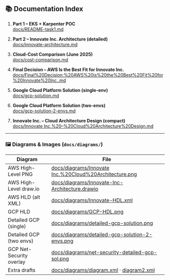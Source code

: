 ## 📚 Documentation Index

1. **Part 1 – EKS + Karpenter POC**  
   [docs/README-task1.md](docs/README-task1.md)

2. **Part 2 – Innovate Inc. Architecture (detailed)**  
   [docs/innovate-architecture.md](docs/innovate-architecture.md)

3. **Cloud-Cost Comparison (June 2025)**  
   [docs/cost-comparison.md](docs/cost-comparison.md)

4. **Final Decision – AWS Is the Best Fit for Innovate Inc.**  
   [docs/Final%20Decision:%20AWS%20is%20the%20Best%20Fit%20for%20Innovate%20Inc..md](docs/Final%20Decision:%20AWS%20is%20the%20Best%20Fit%20for%20Innovate%20Inc..md)

5. **Google Cloud Platform Solution (single-env)**  
   [docs/gcp-solution.md](docs/gcp-solution.md)

6. **Google Cloud Platform Solution (two-envs)**  
   [docs/gcp-solution-2-envs.md](docs/gcp-solution-2-envs.md)

7. **Innovate Inc. – Cloud Architecture Design (compact)**  
   [docs/Innovate Inc.%20–%20Cloud%20Architecture%20Design.md](docs/Innovate%E2%80%AFInc.%20%E2%80%93%20Cloud%20Architecture%20Design.md)

---

### 🖼️ Diagrams & Images (`docs/diagrams/`)

| Diagram | File |
|---------|------|
| AWS High-Level PNG | [docs/diagrams/Innovate Inc.%20Cloud%20Architecture.png](docs/diagrams/Innovate%E2%80%AFInc.%20Cloud%20Architecture.png) |
| AWS High-Level draw.io | [docs/diagrams/Innovate-Inc-Architecture.drawio](docs/diagrams/Innovate-Inc-Architecture.drawio) |
| AWS HLD (alt XML) | [docs/diagrams/Innovate-HDL.xml](docs/diagrams/Innovate-HDL.xml) |
| GCP HLD | [docs/diagrams/GCP-HDL.png](docs/diagrams/GCP-HDL.png) |
| Detailed GCP (single) | [docs/diagrams/detailed-gcp-solution.png](docs/diagrams/detailed-gcp-solution.png) |
| Detailed GCP (two envs) | [docs/diagrams/detailed-gcp-solution-2-envs.png](docs/diagrams/detailed-gcp-solution-2-envs.png) |
| GCP Net-Security overlay | [docs/diagrams/net-security-detailed-gcp-sol.png](docs/diagrams/net-security-detailed-gcp-sol.png) |
| Extra drafts | [docs/diagrams/diagram.xml](docs/diagrams/diagram.xml) · [diagram2.xml](docs/diagrams/diagram2.xml) |
